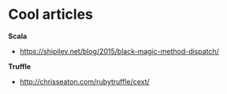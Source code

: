
# Cool articles

__Scala__
* https://shipilev.net/blog/2015/black-magic-method-dispatch/


__Truffle__
* http://chrisseaton.com/rubytruffle/cext/



